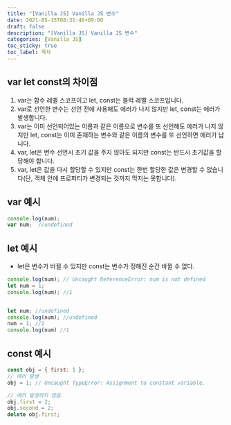```yaml
---
title: "[Vanilla JS] Vanilla JS 변수"
date: 2021-05-15T08:31:46+09:00
draft: false
description: "[Vanilla JS] Vanilla JS 변수"
categories: [Vanilla JS]
toc_sticky: true
toc_label: 목차
---
```

## var let const의 차이점

1. var는 함수 레벨 스코프이고 let, const는 블럭 레벨 스코프입니다.
2. var로 선언한 변수는 선언 전에 사용해도 에러가 나지 않지만 let, const는 에러가 발생합니다.
3. var는 이미 선언되어있는 이름과 같은 이름으로 변수를 또 선언해도 에러가 나지 않지만 let, const는 이미 존재하는 변수와 같은 이름의 변수를 또 선언하면 에러가 납니다.
4. var, let은 변수 선언시 초기 값을 주지 않아도 되지만 const는 반드시 초기값을 할당해야 합니다.
5. var, let은 값을 다시 할당할 수 있지만 const는 한번 할당한 값은 변경할 수 없습니다(단, 객체 안에 프로퍼티가 변경되는 것까지 막지는 못합니다).

## var 예시

```javascript
console.log(num);
var num;  //undefined
```

## let 예시

- let은 변수가 바뀔 수 있지만 const는 변수가 정해진 순간 바뀔 수 없다.

```javascript
console.log(num); // Uncaught ReferenceError: num is not defined
let num = 1;
console.log(num); //1


let num; //undefined
console.log(num); //undefined
num = 1; //1
console.log(num) //1
```

## const 예시

```javascript
const obj = { first: 1 };
// 에러 발생
obj = 1; // Uncaught TypeError: Assignment to constant variable.

// 에러 발생하지 않음.
obj.first = 2;
obj.second = 2;
delete obj.first;
```

